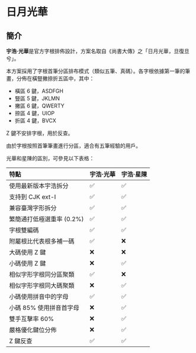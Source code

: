 # 日月光華

## 簡介

**宇浩·光華**是官方字根排佈設計，方案名取自《尚書大傳》之「日月光華，旦復旦兮」。

本方案採用了字根首筆分區排布模式（類似五筆、真碼）。各字根依據第一筆的筆畫，分佈在橫豎撇捺折五區中，其中：

- 橫區 6 鍵，ASDFGH
- 豎區 5 鍵，JKLMN
- 撇區 6 鍵，QWERTY
- 捺區 4 鍵，UIOP
- 折區 4 鍵，BVCX

Z 鍵不安排字根，用於反查。

由於字根按照首筆筆畫進行分區，適合有五筆經驗的用戶。

<script setup>
import ZigenMap from "@/zigen/ZigenMap.vue"
</script>
<ZigenMap :default-scheme="'light'" :hide-scheme-buttons="true" column-min-width="1.52rem" />

光華和星陳的區別，可參見以下表格：

| 特點                      | 宇浩·光華 | 宇浩·星陳 |
| :------------------------ | :-------- | :-------- |
| 使用最新版本宇浩拆分      | ✅         | ✅         |
| 支持到 CJK ext-I          | ✅         | ✅         |
| 兼容臺灣字形拆分          | ✅         | ✅         |
| 繁簡通打低極選重率 (0.2%) | ✅         | ✅         |
| 字根雙編碼                | ✅         | ✅         |
| 附屬根比代表根多補一碼    | ✅         | ❌         |
| 大碼使用 Z 鍵             | ❌         | ❌         |
| 小碼使用 Z 鍵             | ❌         | ✅         |
| 相似字形字根同分區聚類    | ✅         | ❌         |
| 相似字形字根同大碼聚類    | ❌         | ✅         |
| 小碼使用拼音中的字母      | ✅         | ✅         |
| 小碼 85% 使用拼音首字母   | ❌         | ✅         |
| 雙手互擊率 60%            | ❌         | ✅         |
| 嚴格優化鍵位分佈          | ❌         | ✅         |
| Z 鍵反查                  | ✅         | ✅         |
